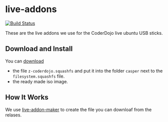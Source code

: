 # live-addons

[![Build Status](https://travis-ci.org/CoderDojoPotsdam/live-addons.svg?branch=master)](https://travis-ci.org/CoderDojoPotsdam/live-addons)

These are the live addons we use for the CoderDojo live ubuntu USB sticks.

## Download and Install

You can [download][releases]

- the file `z-coderdojo.squashfs` and put it into the 
  folder `casper` next to the `filesystem.squashfs` file.
- the ready made iso image.

## How It Works

We use [live-addon-maker][lam] to create the file you can downloaf from the relases.

[lam]: https://github.com/CodersOS/live-addon-maker
[releases]: https://github.com/CoderDojoPotsdam/live-addons/releases/latest
